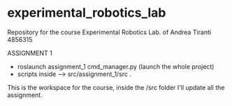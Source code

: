 # experimental_robotics_lab
Repository for the course Experimental Robotics Lab. of Andrea Tiranti 4856315

ASSIGNMENT 1
- roslaunch assignment_1 cmd_manager.py (launch the whole project)
- scripts inside --> src/assignment_1/src .

This is the workspace for the course, inside the /src folder I'll update all the assignment. 
